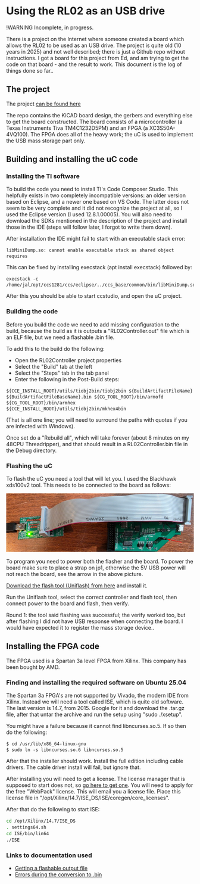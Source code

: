 # Using the RL02 as an USB drive

!WARNING Incomplete, in progress.

There is a project on the Internet where someone created a board which allows the RL02 to be used as an USB drive. The project is quite old (10 years in 2025) and not well described; there is just a Github repo without instructions. I got a board for this project from Ed, and am trying to get the code on that board - and the result to work. This document is the log of things done so far..

## The project

The project [can be found here](https://github.com/ChrisPVille/RL02/)

The repo contains the KiCAD board design, the gerbers and everything else to get the board constructed. The board consists of a microcontroller (a Texas Instruments Tiva TM4C1232D5PM) and an FPGA (a XC3S50A-4VQ100). The FPGA does all of the heavy work; the uC is used to implement the USB mass storage part only.

## Building and installing the uC code

### Installing the TI software

To build the code you need to install TI's Code Composer Studio. This helpfully exists in two completely incompatible versions: an older version based on Eclipse, and a newer one based on VS Code. The latter does not seem to be very complete and it did not recognize the project at all, so I used the Eclipse version (I used 12.8.1.00005). You will also need to download the SDKs mentioned in the description of the project and install those in the IDE (steps will follow later, I forgot to write them down).

After installation the IDE might fail to start with an executable stack error:
```
libMiniDump.so: cannot enable executable stack as shared object requires
```
This can be fixed by installing execstack (apt install execstack) followed by:
```
execstack -c /home/jal/opt/ccs1281/ccs/eclipse/../ccs_base/common/bin/libMiniDump.so
```

After this you should be able to start ccstudio, and open the uC project.

### Building the code

Before you build the code we need to add missing configuration to the build, because the build as it is outputs a "RL02Controller.out" file which is an ELF file, but we need a flashable .bin file.

To add this to the build do the following:

* Open the RL02Controller project properties
* Select the "Build" tab at the left
* Select the "Steps" tab in the tab panel
* Enter the following in the Post-Build steps:

```
${CCE_INSTALL_ROOT}/utils/tiobj2bin/tiobj2bin ${BuildArtifactFileName} ${BuildArtifactFileBaseName}.bin ${CG_TOOL_ROOT}/bin/armofd ${CG_TOOL_ROOT}/bin/armhex ${CCE_INSTALL_ROOT}/utils/tiobj2bin/mkhex4bin
```
(That is all one line; you will need to surround the paths with quotes if you are infected with Windows).

Once set do a "Rebuild all", which will take forever (about 8 minutes on my 48CPU Threadripper), and that should result in a RL02Controller.bin file in the Debug directory.

### Flashing the uC

To flash the uC you need a tool that will let you. I used the Blackhawk xds100v2 tool. This needs to be connected to the board as follows:

![flash tool connection](uc-flash-conn.png)

To program you need to power both the flasher and the board. To power the board make sure to place a strap on jp1, otherwise the 5V USB power will not reach the board, see the arrow in the above picture.

[Download the flash tool (Uniflash) from here](https://www.ti.com/tool/UNIFLASH) and install it.

Run the Uniflash tool, select the correct controller and flash tool, then connect power to the board and flash, then verify.

Round 1: the tool said flashing was successful; the verify worked too, but after flashing I did not have USB response when connecting the board. I would have expected it to register the mass storage device..

## Installing the FPGA code

The FPGA used is a Spartan 3a level FPGA from Xilinx. This company has been bought by AMD.

### Finding and installing the required software on Ubuntu 25.04

The Spartan 3a FPGA's are not supported by Vivado, the modern IDE from Xilinx. Instead we will need a tool called ISE, which is quite old software. The last version is 14.7, from 2015. Google for it and download the .tar.gz file, after that untar the archive and run the setup using "sudo ./xsetup".

You might have a failure because it cannot find libncurses.so.5. If so then do the following:
```
$ cd /usr/lib/x86_64-linux-gnu
$ sudo ln -s libncurses.so.6 libncurses.so.5
```
After that the installer should work. Install the full edition including cable drivers. The cable driver install will fail, but ignore that.

After installing you will need to get a license. The license manager that is supposed to start does not, so [go here to get one](https://account.amd.com/en/forms/license/license-form.html). You will need to apply for the free "WebPack" license. This will email you a license file. Place this license file in "/opt/Xilinx/14.7/ISE_DS/ISE/coregen/core_licenses".

After that do the following to start ISE:

```bash
cd /opt/Xilinx/14.7/ISE_DS
. settings64.sh
cd ISE/bin/lin64
./ISE

```





### Links to documentation used

* [Getting a flashable output file](https://kitflix.com/getting-started-with-tiva-launchpad-tm4c123/)
* [Errors during the conversion to .bin](https://software-dl.ti.com/ccs/esd/documents/sdto_cgt_tiobj2bin_failed.html)



